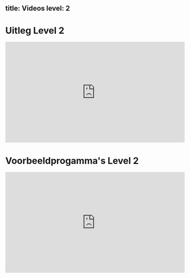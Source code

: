 title: Videos
level: 2
---

# Uitleg Level 2

<iframe width="560" height="315" src="https://www.youtube.com/embed/bTsUdpK4Co8" frameborder="0" allow="accelerometer; autoplay; encrypted-media; gyroscope; picture-in-picture" allowfullscreen></iframe>

# Voorbeeldprogamma's Level 2

<iframe width="560" height="315" src="https://www.youtube.com/embed/x4zSs1gOCgI" frameborder="0" allow="accelerometer; autoplay; encrypted-media; gyroscope; picture-in-picture" allowfullscreen></iframe>





